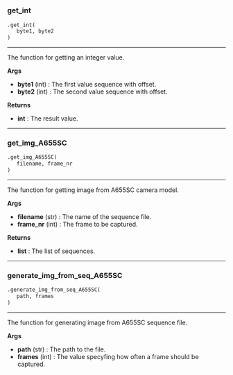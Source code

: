 #


### get_int
```python
.get_int(
   byte1, byte2
)
```

---
The function for getting an integer value.


**Args**

* **byte1** (int) : The first value sequence with offset.
* **byte2** (int) : The second value sequence with offset.


**Returns**

* **int**  : The result value.


----


### get_img_A655SC
```python
.get_img_A655SC(
   filename, frame_nr
)
```

---
The function for getting image from A655SC camera model.


**Args**

* **filename** (str) : The name of the sequence file.
* **frame_nr** (int) : The frame to be captured.


**Returns**

* **list**  : The list of sequences.


----


### generate_img_from_seq_A655SC
```python
.generate_img_from_seq_A655SC(
   path, frames
)
```

---
The function for generating image from A655SC sequence file.


**Args**

* **path** (str) : The path to the file.
* **frames** (int) : The value specyfing how often a frame should be captured.

